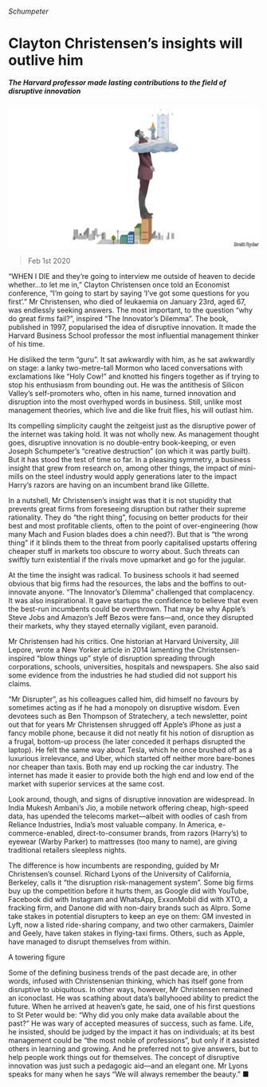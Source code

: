 ###### Schumpeter

# Clayton Christensen’s insights will outlive him 

##### The Harvard professor made lasting contributions to the field of disruptive innovation 

![image](images/20200201_WBD000_0.jpg) 

> Feb 1st 2020 

“WHEN I DIE and they’re going to interview me outside of heaven to decide whether...to let me in,” Clayton Christensen once told an Economist conference, “I’m going to start by saying ‘I’ve got some questions for you first’.” Mr Christensen, who died of leukaemia on January 23rd, aged 67, was endlessly seeking answers. The most important, to the question “why do great firms fail?”, inspired “The Innovator’s Dilemma”. The book, published in 1997, popularised the idea of disruptive innovation. It made the Harvard Business School professor the most influential management thinker of his time.

He disliked the term “guru”. It sat awkwardly with him, as he sat awkwardly on stage: a lanky two-metre-tall Mormon who laced conversations with exclamations like “Holy Cow!” and knotted his fingers together as if trying to stop his enthusiasm from bounding out. He was the antithesis of Silicon Valley’s self-promoters who, often in his name, turned innovation and disruption into the most overhyped words in business. Still, unlike most management theories, which live and die like fruit flies, his will outlast him.


Its compelling simplicity caught the zeitgeist just as the disruptive power of the internet was taking hold. It was not wholly new. As management thought goes, disruptive innovation is no double-entry book-keeping, or even Joseph Schumpeter’s “creative destruction” (on which it was partly built). But it has stood the test of time so far. In a pleasing symmetry, a business insight that grew from research on, among other things, the impact of mini-mills on the steel industry would apply generations later to the impact Harry’s razors are having on an incumbent brand like Gillette.

In a nutshell, Mr Christensen’s insight was that it is not stupidity that prevents great firms from foreseeing disruption but rather their supreme rationality. They do “the right thing”, focusing on better products for their best and most profitable clients, often to the point of over-engineering (how many Mach and Fusion blades does a chin need?). But that is “the wrong thing” if it blinds them to the threat from poorly capitalised upstarts offering cheaper stuff in markets too obscure to worry about. Such threats can swiftly turn existential if the rivals move upmarket and go for the jugular.

At the time the insight was radical. To business schools it had seemed obvious that big firms had the resources, the labs and the boffins to out-innovate anyone. “The Innovator’s Dilemma” challenged that complacency. It was also inspirational. It gave startups the confidence to believe that even the best-run incumbents could be overthrown. That may be why Apple’s Steve Jobs and Amazon’s Jeff Bezos were fans—and, once they disrupted their markets, why they stayed eternally vigilant, even paranoid.

Mr Christensen had his critics. One historian at Harvard University, Jill Lepore, wrote a New Yorker article in 2014 lamenting the Christensen-inspired “blow things up” style of disruption spreading through corporations, schools, universities, hospitals and newspapers. She also said some evidence from the industries he had studied did not support his claims.

“Mr Disrupter”, as his colleagues called him, did himself no favours by sometimes acting as if he had a monopoly on disruptive wisdom. Even devotees such as Ben Thompson of Stratechery, a tech newsletter, point out that for years Mr Christensen shrugged off Apple’s iPhone as just a fancy mobile phone, because it did not neatly fit his notion of disruption as a frugal, bottom-up process (he later conceded it perhaps disrupted the laptop). He felt the same way about Tesla, which he once brushed off as a luxurious irrelevance, and Uber, which started off neither more bare-bones nor cheaper than taxis. Both may end up rocking the car industry. The internet has made it easier to provide both the high end and low end of the market with superior services at the same cost.

Look around, though, and signs of disruptive innovation are widespread. In India Mukesh Ambani’s Jio, a mobile network offering cheap, high-speed data, has upended the telecoms market—albeit with oodles of cash from Reliance Industries, India’s most valuable company. In America, e-commerce-enabled, direct-to-consumer brands, from razors (Harry’s) to eyewear (Warby Parker) to mattresses (too many to name), are giving traditional retailers sleepless nights.

The difference is how incumbents are responding, guided by Mr Christensen’s counsel. Richard Lyons of the University of California, Berkeley, calls it “the disruption risk-management system”. Some big firms buy up the competition before it hurts them, as Google did with YouTube, Facebook did with Instagram and WhatsApp, ExxonMobil did with XTO, a fracking firm, and Danone did with non-dairy brands such as Alpro. Some take stakes in potential disrupters to keep an eye on them: GM invested in Lyft, now a listed ride-sharing company, and two other carmakers, Daimler and Geely, have taken stakes in flying-taxi firms. Others, such as Apple, have managed to disrupt themselves from within.

A towering figure

Some of the defining business trends of the past decade are, in other words, infused with Christensenian thinking, which has itself gone from disruptive to ubiquitous. In other ways, however, Mr Christensen remained an iconoclast. He was scathing about data’s ballyhooed ability to predict the future. When he arrived at heaven’s gate, he said, one of his first questions to St Peter would be: “Why did you only make data available about the past?” He was wary of accepted measures of success, such as fame. Life, he insisted, should be judged by the impact it has on individuals; at its best management could be “the most noble of professions”, but only if it assisted others in learning and growing. And he preferred not to give answers, but to help people work things out for themselves. The concept of disruptive innovation was just such a pedagogic aid—and an elegant one. Mr Lyons speaks for many when he says “We will always remember the beauty.” ■


